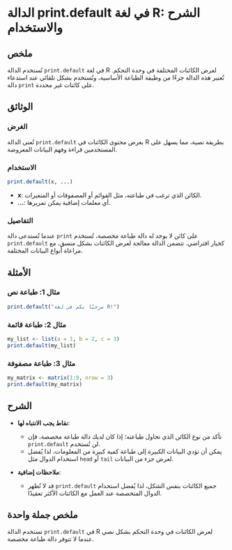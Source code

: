 <!--
Meta Description: # الدالة print.default في لغة R: الشرح والاستخدام ## ملخص تُستخدم الدالة `print.default` في لغة R لعرض الكائنات المختلفة في وحدة التحكم. تُعتبر هذه ال...
Meta Keywords: print, default, طباعة, الدالة, الكائنات
-->

# الدالة print.default في لغة R: الشرح والاستخدام

## ملخص
تُستخدم الدالة `print.default` في لغة R لعرض الكائنات المختلفة في وحدة التحكم. تُعتبر هذه الدالة جزءًا من وظيفة الطباعة الأساسية، وتُستخدم بشكل تلقائي عند استدعاء دالة `print` على كائنات غير محددة.

## الوثائق
### الغرض
تُعنى الدالة `print.default` بعرض محتوى الكائنات في R بطريقة نصية، مما يسهل على المستخدمين قراءة وفهم البيانات المعروضة.

### الاستخدام
```R
print.default(x, ...)
```
- **x**: الكائن الذي ترغب في طباعته، مثل القوائم أو المصفوفات أو المتغيرات.
- **...**: أي معلمات إضافية يمكن تمريرها.

### التفاصيل
عندما تُستدعى دالة `print` على كائن لا يوجد له دالة طباعة مخصصة، تُستخدم `print.default` كخيار افتراضي. تتضمن الدالة معالجة لعرض الكائنات بشكل منسق، مع مراعاة أنواع البيانات المختلفة.

## الأمثلة
### مثال 1: طباعة نص
```R
print.default("مرحبًا بكم في لغة R!")
```

### مثال 2: طباعة قائمة
```R
my_list <- list(a = 1, b = 2, c = 3)
print.default(my_list)
```

### مثال 3: طباعة مصفوفة
```R
my_matrix <- matrix(1:9, nrow = 3)
print.default(my_matrix)
```

## الشرح
- **نقاط يجب الانتباه لها**: 
  - تأكد من نوع الكائن الذي تحاول طباعته؛ إذا كان لديك دالة طباعة مخصصة، فإن `print.default` لن تُستخدم.
  - يمكن أن تؤدي البيانات الكبيرة إلى طباعة كمية كبيرة من المعلومات، لذا يُفضل استخدام الدوال مثل `head` أو `tail` لعرض جزء من البيانات.

- **ملاحظات إضافية**:
  - قد لا تُظهر `print.default` جميع الكائنات بنفس الشكل، لذا يُفضل استخدام الدوال المتخصصة عند العمل مع الكائنات الأكثر تعقيدًا.

## ملخص جملة واحدة
تستخدم الدالة `print.default` في R لعرض الكائنات في وحدة التحكم بشكل نصي عندما لا تتوفر دالة طباعة مخصصة.